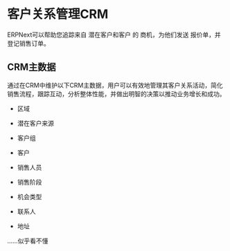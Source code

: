 # 客户关系管理CRM
ERPNext可以帮助您追踪来自 潜在客户和客户 的 商机，为他们发送 报价单，并登记销售订单。

## CRM主数据
通过在CRM中维护以下CRM主数据，用户可以有效地管理其客户关系活动，简化销售流程，跟踪互动，分析整体性能，并做出明智的决策以推动业务增长和成功。

+ 区域

+ 潜在客户来源

+ 客户组

+ 客户

+ 销售人员

+ 销售阶段

+ 机会类型

+ 联系人

+ 地址

……似乎看不懂